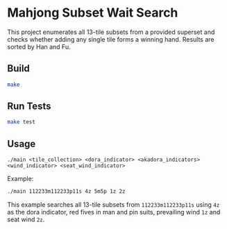 # Mahjong Subset Wait Search

This project enumerates all 13-tile subsets from a provided superset and checks whether adding any single tile forms a winning hand. Results are sorted by Han and Fu.

## Build

```bash
make
```

## Run Tests

```bash
make test
```

## Usage

```
./main <tile_collection> <dora_indicator> <akadora_indicators> <wind_indicator> <seat_wind_indicator>
```

Example:

```bash
./main 112233m112233p11s 4z 5m5p 1z 2z
```

This example searches all 13-tile subsets from `112233m112233p11s` using `4z` as the dora indicator, red fives in man and pin suits, prevailing wind `1z` and seat wind `2z`.
